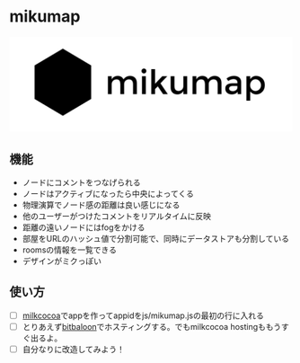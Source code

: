 # mikumap

![](./img/logo.png)

## 機能
- ノードにコメントをつなげられる
- ノードはアクティブになったら中央によってくる
- 物理演算でノード感の距離は良い感じになる
- 他のユーザーがつけたコメントをリアルタイムに反映
- 距離の遠いノードにはfogをかける
- 部屋をURLのハッシュ値で分割可能で、同時にデータストアも分割している
- roomsの情報を一覧できる
- デザインがミクっぽい

## 使い方
- [ ] [milkcocoa](mlkcca.com)でappを作ってappidをjs/mikumap.jsの最初の行に入れる
- [ ] とりあえず[bitbaloon](https://www.bitballoon.com/)でホスティングする。でもmilkcocoa hostingももうすぐ出るよ。
- [ ] 自分なりに改造してみよう！
